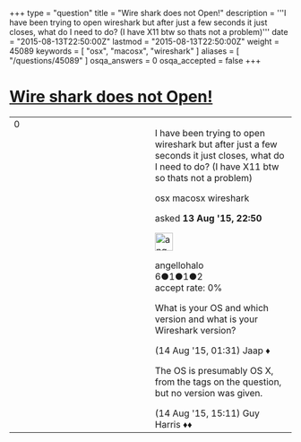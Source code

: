+++
type = "question"
title = "Wire shark does not Open!"
description = '''I have been trying to open wireshark but after just a few seconds it just closes, what do I need to do? (I have X11 btw so thats not a problem)'''
date = "2015-08-13T22:50:00Z"
lastmod = "2015-08-13T22:50:00Z"
weight = 45089
keywords = [ "osx", "macosx", "wireshark" ]
aliases = [ "/questions/45089" ]
osqa_answers = 0
osqa_accepted = false
+++

<div class="headNormal">

# [Wire shark does not Open!](/questions/45089/wire-shark-does-not-open)

</div>

<div id="main-body">

<div id="askform">

<table id="question-table" style="width:100%;"><colgroup><col style="width: 50%" /><col style="width: 50%" /></colgroup><tbody><tr class="odd"><td style="width: 30px; vertical-align: top"><div class="vote-buttons"><div id="post-45089-score" class="post-score" title="current number of votes">0</div><div id="favorite-count" class="favorite-count"></div></div></td><td><div id="item-right"><div class="question-body"><p>I have been trying to open wireshark but after just a few seconds it just closes, what do I need to do? (I have X11 btw so thats not a problem)</p></div><div id="question-tags" class="tags-container tags">osx macosx wireshark</div><div id="question-controls" class="post-controls"></div><div class="post-update-info-container"><div class="post-update-info post-update-info-user"><p>asked <strong>13 Aug '15, 22:50</strong></p><img src="https://secure.gravatar.com/avatar/811dcd1eb48b397d9b48144d4a5a9054?s=32&amp;d=identicon&amp;r=g" class="gravatar" width="32" height="32" alt="angellohalo&#39;s gravatar image" /><p>angellohalo<br />
<span class="score" title="6 reputation points">6</span><span title="1 badges"><span class="badge1">●</span><span class="badgecount">1</span></span><span title="1 badges"><span class="silver">●</span><span class="badgecount">1</span></span><span title="2 badges"><span class="bronze">●</span><span class="badgecount">2</span></span><br />
<span class="accept_rate" title="Rate of the user&#39;s accepted answers">accept rate:</span> <span title="angellohalo has no accepted answers">0%</span></p></div></div><div id="comments-container-45089" class="comments-container"><span id="45098"></span><div id="comment-45098" class="comment"><div id="post-45098-score" class="comment-score"></div><div class="comment-text"><p>What is your OS and which version and what is your Wireshark version?</p></div><div id="comment-45098-info" class="comment-info"><span class="comment-age">(14 Aug '15, 01:31)</span> Jaap ♦</div></div><span id="45123"></span><div id="comment-45123" class="comment"><div id="post-45123-score" class="comment-score"></div><div class="comment-text"><p>The OS is presumably OS X, from the tags on the question, but no version was given.</p></div><div id="comment-45123-info" class="comment-info"><span class="comment-age">(14 Aug '15, 15:11)</span> Guy Harris ♦♦</div></div></div><div id="comment-tools-45089" class="comment-tools"></div><div class="clear"></div><div id="comment-45089-form-container" class="comment-form-container"></div><div class="clear"></div></div></td></tr></tbody></table>

</div>

</div>

